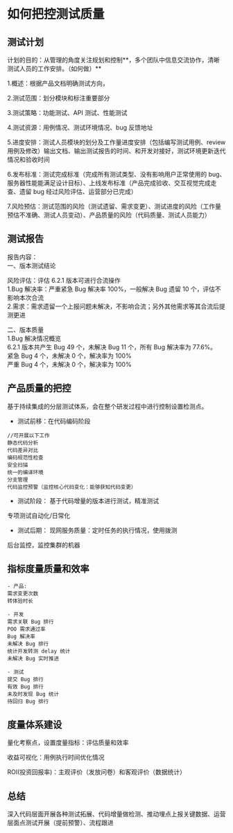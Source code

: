 # 如何把控测试质量  <!-- {docsify-ignore} -->
## 测试计划

计划的目的：从管理的角度关注规划和控制**，多个团队中信息交流协作，清晰测试人员的工作安排。（如何做）**

1.概述：根据产品文档明确测试方向，

2.测试范围：划分模块和标注重要部分

3.测试策略：功能测试、API 测试、性能测试

4.测试资源：用例情况、测试环境情况、bug 反馈地址

5.进度安排：测试人员模块的划分及工作量进度安排（包括编写测试用例、review 用例及修改）输出文档、输出测试报告的时间、和开发对接好，测试环境更新迭代情况和验收时间

6.发布标准：测试完成标准（完成所有测试类型、没有影响用户正常使用的 bug、服务器性能能满足设计目标）、上线发布标准（产品完成验收、交互视觉完成走查、遗留 bug 经过风险评估、运营部分已完成）

7.风险预估：测试范围的风险（测试遗留、需求变更）、测试进度的风险（工作量预估不准确、测试人员变动）、产品质量的风险（代码质量、测试人员能力）

## 测试报告

报告内容：      
一、版本测试结论

风险评估：评估 6.2.1 版本可进行合流操作     
1.Bug 解决率：严重紧急 Bug 解决率 100%，一般解决 Bug 遗留 10 个，评估不影响本次合流     
2.需求：需求遗留一个上报问题未解决，不影响合流；另外其他需求等其合流后提测更进      

二、版本质量        
1.Bug 解决情况概览      
6.2.1 版本共产生 Bug 49 个，未解决 Bug 11 个，所有 Bug 解决率为 77.6%。     
紧急 Bug 4 个，未解决 0 个，解决率为 100%       
严重 Bug 4 个，未解决 0 个，解决率为 100%       

## 产品质量的把控
基于持续集成的分层测试体系，会在整个研发过程中进行控制设置检测点。
- 测试前移：在代码编码阶段
```
//可开展以下工作
静态代码分析
代码差异对比
编码规范性检查
安全扫描
统一的编译环境
分支管理
代码监控预警（监控核心代码变化：能够获知代码变更）
```
- 测试阶段：
基于代码增量的版本进行测试，精准测试

专项测试自动化/日常化
- 测试后期：
现网服务质量：定时任务的执行情况，使用拨测

后台监控，监控集群的机器

## 指标度量质量和效率

```
- 产品:
需求变更次数
转体验时长

- 开发
需求关联 Bug 排行
POO 需求通过率
Bug 解决率
未解决 Bug 排行
统计开发转测 delay 统计
未解决 Bug 实时推进

- 测试
提交 Bug 排行
有效 Bug 排行
未及时发现 Bug 统计
待回归 Bug 排行
```

## 度量体系建设

量化考察点，设置度量指标：评估质量和效率

收益可视化：用例执行时间优化情况

ROI(投资回报率)：主观评价（发放问卷）和客观评价（数据统计）


## 总结
深入代码层面开展各种测试拓展、代码增量做检测、推动埋点上报关键数据、运营层面点测试开展（提前预警）、流程跟进